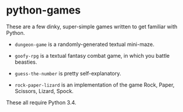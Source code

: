 # python-games
These are a few dinky, super-simple games written to get familiar with Python.

- `dungeon-game` is a randomly-generated textual mini-maze.

- `goofy-rpg` is a textual fantasy combat game, in which you battle beasties.

- `guess-the-number` is pretty self-explanatory.

- `rock-paper-lizard` is an implementation of the game Rock, Paper, Scissors, Lizard, Spock.

These all require Python 3.4.
